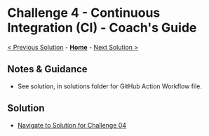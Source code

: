 # Challenge 4 - Continuous Integration (CI) - Coach's Guide

[< Previous Solution](./Solution-03.md) - **[Home](./README.md)** - [Next Solution >](./Solution-05.md)

## Notes & Guidance

- See solution, in solutions folder for GitHub Action Workflow file.

## Solution 
- [Navigate to Solution for Challenge 04](./Solution/Solution-04/Solution04.yml)
